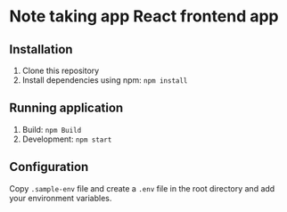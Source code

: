 # Note taking app React frontend app

## Installation
1) Clone this repository
2) Install dependencies using npm: `npm install`

## Running application
1) Build: `npm Build`
2) Development: `npm start`

## Configuration
Copy `.sample-env` file and create a `.env` file in the root directory and add your environment variables.